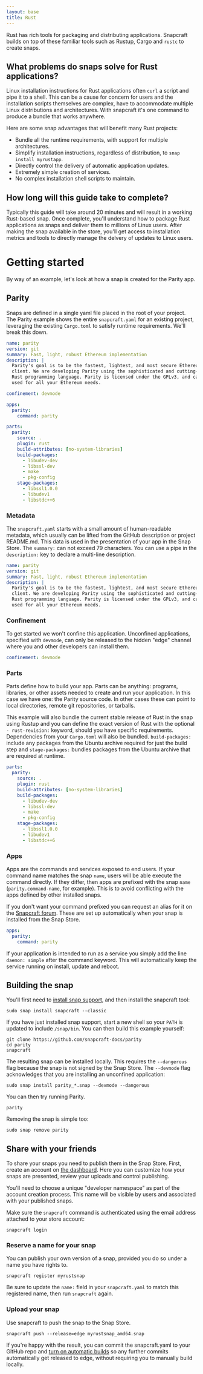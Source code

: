 ```yaml
---
layout: base
title: Rust
---
```


Rust has rich tools for packaging and distributing applications. Snapcraft builds on top of these familiar tools such as Rustup, Cargo and `rustc` to create snaps.

## What problems do snaps solve for Rust applications?

Linux installation instructions for Rust applications often `curl` a script
and pipe it to a shell. This can be a cause for concern for users and
the installation scripts themselves are complex, have to accommodate
multiple Linux distributions and architectures. With snapcraft it's one
command to produce a bundle that works anywhere.

Here are some snap advantages that will benefit many Rust projects:

  * Bundle all the runtime requirements, with support for multiple architectures.
  * Simplify installation instructions, regardless of distribution, to `snap install myrustapp`.
  * Directly control the delivery of automatic application updates.
  * Extremely simple creation of services.
  * No complex installation shell scripts to maintain.
  
## How long will this guide take to complete?

Typically this guide will take around 20 minutes and will result in a working Rust-based snap. Once complete, you'll understand how to package Rust applications as snaps and deliver them to millions of Linux users. After making the snap available in the store, you'll get access to installation metrics and tools to directly manage the delvery of updates to Linux users. 

# Getting started

By way of an example, let's look at how a snap is created for the Parity app.

## Parity

Snaps are defined in a single yaml file placed in the root of your project. The Parity example shows the entire `snapcraft.yaml` for an existing project, leveraging the existing `Cargo.toml` to satisfy runtime requirements. We'll break this down.

```yaml
name: parity
version: git
summary: Fast, light, robust Ethereum implementation
description: |
  Parity's goal is to be the fastest, lightest, and most secure Ethereum
  client. We are developing Parity using the sophisticated and cutting-edge
  Rust programming language. Parity is licensed under the GPLv3, and can be
  used for all your Ethereum needs.

confinement: devmode

apps:
  parity:
    command: parity

parts:
  parity:
    source: .
    plugin: rust
    build-attributes: [no-system-libraries]
    build-packages:
      - libudev-dev
      - libssl-dev
      - make
      - pkg-config
    stage-packages:
      - libssl1.0.0
      - libudev1
      - libstdc++6
```

### Metadata

The `snapcraft.yaml` starts with a small amount of human-readable metadata, which usually can be lifted from the GitHub description or project README.md. This data is used in the presentation of your app in the Snap Store. The `summary:` can not exceed 79 characters. You can use a pipe in the `description:` key to declare a multi-line description.

```yaml
name: parity
version: git
summary: Fast, light, robust Ethereum implementation
description: |
  Parity's goal is to be the fastest, lightest, and most secure Ethereum
  client. We are developing Parity using the sophisticated and cutting-edge
  Rust programming language. Parity is licensed under the GPLv3, and can be
  used for all your Ethereum needs.
```

### Confinement

To get started we won't confine this application. Unconfined applications, specified with `devmode`, can only be released to the hidden "edge" channel where you and other developers can install them.

```yaml
confinement: devmode
```

### Parts

Parts define how to build your app. Parts can be anything: programs, libraries, or other assets needed to create and run your application. In this case we have one: the Parity source code. In other cases these can point to local directories, remote git repositories, or tarballs.

This example will also bundle the current stable release of Rust in the snap using Rustup and you can define the exact version of Rust with the optional `- rust-revision:` keyword, should you have specific requirements. Dependencies from your `Cargo.toml` will also be bundled.
`build-packages:` include any packages from the Ubuntu archive required for just the build step and `stage-packages:` bundles packages from the Ubuntu archive that are required at runtime.

```yaml
parts:
  parity:
    source: .
    plugin: rust
    build-attributes: [no-system-libraries]
    build-packages:
      - libudev-dev
      - libssl-dev
      - make
      - pkg-config
    stage-packages:
      - libssl1.0.0
      - libudev1
      - libstdc++6
```

### Apps

Apps are the commands and services exposed to end users. If your command name matches the snap `name`, users will be able execute the command directly. If they differ, then apps are prefixed with the snap `name` (`parity.command-name`, for example). This is to avoid conflicting with the apps defined by other installed snaps.

If you don't want your command prefixed you can request an alias for it on the [Snapcraft forum](https://forum.snapcraft.io/t/process-for-reviewing-aliases-auto-connections-and-track-requests/455). These are set up automatically when your snap is installed from the Snap Store.

```yaml
apps:
  parity:
    command: parity
```

If your application is intended to run as a service you simply add the line `daemon: simple` after the command keyword. This will automatically keep the service running on install, update and reboot.

## Building the snap

You'll first need to [install snap support](/core/install), and then install the snapcraft tool:
```
sudo snap install snapcraft --classic
```

If you have just installed snap support, start a new shell so your `PATH` is updated to include `/snap/bin`. You can then build this example yourself:

```
git clone https://github.com/snapcraft-docs/parity
cd parity
snapcraft
```

The resulting snap can be installed locally. This requires the `--dangerous` flag because the snap is not signed by the Snap Store. The `--devmode` flag acknowledges that you are installing an unconfined application:

```
sudo snap install parity_*.snap --devmode --dangerous
```

You can then try running Parity.

```
parity
```

Removing the snap is simple too:

```
sudo snap remove parity
```

## Share with your friends

To share your snaps you need to publish them in the Snap Store. First, create an account on [the dashboard](https://dashboard.snapcraft.io/dev/account/). Here you can customize how your snaps are presented, review your uploads and control publishing.

You'll need to choose a unique "developer namespace" as part of the account creation process. This name will be visible by users and associated with your published snaps.

Make sure the `snapcraft` command is authenticated using the email address attached to your store account:

```
snapcraft login
```

### Reserve a name for your snap

You can publish your own version of a snap, provided you do so under a name you have rights to.

```
snapcraft register myrustsnap
```

Be sure to update the `name:` field in your `snapcraft.yaml` to match this registered name, then run `snapcraft` again.

### Upload your snap

Use snapcraft to push the snap to the Snap Store.

```
snapcraft push --release=edge myrustsnap_amd64.snap
```

If you're happy with the result, you can commit the snapcraft.yaml to your GitHub repo and [turn on automatic builds](https://build.snapcraft.io) so any further commits automatically get released to edge, without requiring you to manually build locally.

<!--
## Next steps

Congratulations, you have an app in edge ready to share with other developers.

What to learn more? Continue on to learn how to get your app ready for a wider audience.
-->
